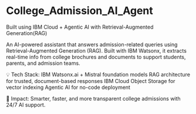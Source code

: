 # College_Admission_AI_Agent
Built using IBM Cloud + Agentic AI with Retrieval-Augmented Generation(RAG)

An AI-powered assistant that answers admission-related queries using Retrieval-Augmented Generation (RAG). Built with IBM Watsonx, it extracts real-time info from college brochures and documents to support students, parents, and admission teams.

💡 Tech Stack:
IBM Watsonx.ai + Mistral foundation models
RAG architecture for trusted, document-based responses
IBM Cloud Object Storage for vector indexing
Agentic AI for no-code deployment

🎯 Impact:
Smarter, faster, and more transparent college admissions with 24/7 AI support.
